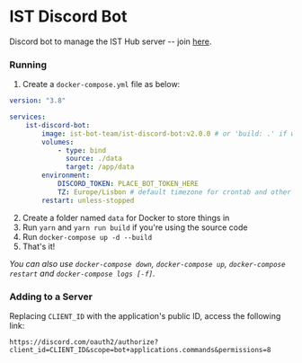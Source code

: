 # IST Discord Bot

Discord bot to manage the IST Hub server -- join [here](https://discord.leic.pt).

### Running

1. Create a `docker-compose.yml` file as below:

```yaml
version: "3.8"

services:
    ist-discord-bot:
        image: ist-bot-team/ist-discord-bot:v2.0.0 # or 'build: .' if working locally
        volumes:
            - type: bind
              source: ./data
              target: /app/data
        environment:
            DISCORD_TOKEN: PLACE_BOT_TOKEN_HERE
            TZ: Europe/Lisbon # default timezone for crontab and other date related stuff
        restart: unless-stopped
```

2. Create a folder named `data` for Docker to store things in
3. Run `yarn` and `yarn run build` if you're using the source code
4. Run `docker-compose up -d --build`
5. That's it!

_You can also use `docker-compose down`, `docker-compose up`, `docker-compose restart` and `docker-compose logs [-f]`._

### Adding to a Server

Replacing `CLIENT_ID` with the application's public ID, access the following link:

```
https://discord.com/oauth2/authorize?client_id=CLIENT_ID&scope=bot+applications.commands&permissions=8
```
